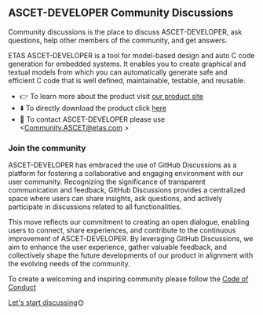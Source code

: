 ## ASCET-DEVELOPER Community Discussions

Community discussions is the place to discuss ASCET-DEVELOPER, ask questions, help other members of the community, and get answers.

ETAS ASCET-DEVELOPER is a tool for model-based design and auto C code generation for embedded systems. It enables you to create graphical and textual models from which you can automatically generate safe and efficient C code that is well defined, maintainable, testable, and reusable.

- 👉 To learn more about the product visit [our product site](https://www.etas.com/en/products/ascet-developer.php)
- ⬇️ To directly download the product click [here](https://www.etas.com/en/downloadcenter/38118.php)
- 📧 To contact ASCET-DEVELOPER please use <Community.ASCET@etas.com >

### Join the community

ASCET-DEVELOPER has embraced the use of GitHub Discussions as a platform for fostering a collaborative and engaging environment with our user community. Recognizing the significance of transparent communication and feedback, GitHub Discussions provides a centralized space where users can share insights, ask questions, and actively participate in discussions related to all functionalities. 

This move reflects our commitment to creating an open dialogue, enabling users to connect, share experiences, and contribute to the continuous improvement of ASCET-DEVELOPER. By leveraging GitHub Discussions, we aim to enhance the user experience, gather valuable feedback, and collectively shape the future developments of our product in alignment with the evolving needs of the community. 

To create a welcoming and inspiring community please follow the [Code of Conduct](https://github.com/etas/ascet?tab=coc-ov-file)

[Let's start discussing](https://github.com/etas/ascet/discussions)🌞

